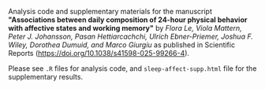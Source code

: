 Analysis code and supplementary materials for the manuscript
**"Associations between daily composition of 24-hour physical behavior with affective states and working memory"** 
by *Flora Le, Viola Mattern, Peter J. Johansson, Pasan Hettiarcachchi, Ulrich Ebner-Priemer, Joshua F. Wiley, Dorothea Dumuid, and Marco Giurgiu*
as published in Scientific Reports (https://doi.org/10.1038/s41598-025-99266-4).

Please see 
`.R` files for analysis code, and 
`sleep-affect-supp.html` file for the supplementary results. 
